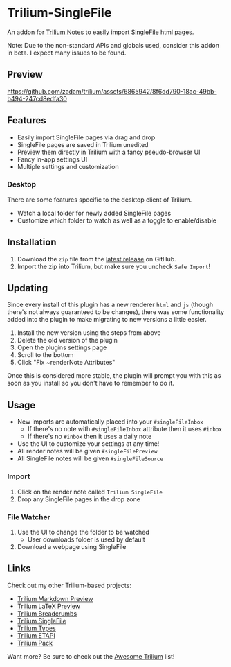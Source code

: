 # Trilium-SingleFile
An addon for [Trilium Notes](https://github.com/zadam/trilium) to easily import [SingleFile](https://github.com/gildas-lormeau/SingleFile) html pages.

Note: Due to the non-standard APIs and globals used, consider this addon in beta. I expect many issues to be found.

## Preview
<!-- https://raw.githubusercontent.com/rauenzi/Trilium-SingleFile/blob/main/LICENSE -->
https://github.com/zadam/trilium/assets/6865942/8f6dd790-18ac-49bb-b494-247cd8edfa30


## Features

- Easily import SingleFile pages via drag and drop
- SingleFile pages are saved in Trilium unedited
- Preview them directly in Trilium with a fancy pseudo-browser UI
- Fancy in-app settings UI
- Multiple settings and customization

### Desktop

There are some features specific to the desktop client of Trilium.
- Watch a local folder for newly added SingleFile pages
- Customize which folder to watch as well as a toggle to enable/disable


## Installation

1. Download the `zip` file from the [latest release](https://github.com/rauenzi/Trilium-SingleFile/releases/latest) on GitHub.
1. Import the zip into Trilium, but make sure you uncheck `Safe Import`!


## Updating

Since every install of this plugin has a new renderer `html` and `js` (though there's not always guaranteed to be changes), there was some functionality added into the plugin to make migrating to new versions a little easier.

1. Install the new version using the steps from above
1. Delete the old version of the plugin
1. Open the plugins settings page
1. Scroll to the bottom
1. Click "Fix ~renderNote Attributes"

Once this is considered more stable, the plugin will prompt you with this as soon as you install so you don't have to remember to do it.


## Usage

- New imports are automatically placed into your `#singleFileInbox`
    - If there's no note with `#singleFileInbox` attribute then it uses `#inbox`
    - If there's no `#inbox` then it uses a daily note
- Use the UI to customize your settings at any time!
- All render notes will be given `#singleFilePreview`
- All SingleFile notes will be given `#singleFileSource`

### Import

1. Click on the render note called `Trilium SingleFile`
1. Drop any SingleFile pages in the drop zone

### File Watcher

1. Use the UI to change the folder to be watched
    - User downloads folder is used by default
1. Download a webpage using SingleFile


## Links

Check out my other Trilium-based projects:
- [Trilium Markdown Preview](https://github.com/rauenzi/Trilium-MarkdownPreview)
- [Trilium LaTeX Preview](https://github.com/rauenzi/Trilium-LaTeXPreview)
- [Trilium Breadcrumbs](https://github.com/rauenzi/Trilium-Breadcrumbs)
- [Trilium SingleFile](https://github.com/rauenzi/Trilium-SingleFile)
- [Trilium Types](https://github.com/rauenzi/trilium-types)
- [Trilium ETAPI](https://github.com/rauenzi/trilium-etapi)
- [Trilium Pack](https://github.com/rauenzi/trilium-pack)

Want more? Be sure to check out the [Awesome Trilium](https://github.com/Nriver/awesome-trilium) list!